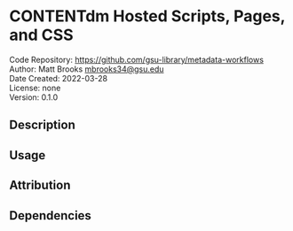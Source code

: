 # CONTENTdm Hosted Scripts, Pages, and CSS
Code Repository: https://github.com/gsu-library/metadata-workflows  
Author: Matt Brooks <mbrooks34@gsu.edu>  
Date Created: 2022-03-28  
License: none  
Version: 0.1.0  

## Description


## Usage


## Attribution


## Dependencies
